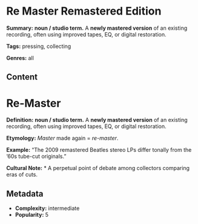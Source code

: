 # Re Master Remastered Edition

**Summary:** **noun / studio term.** A **newly mastered version** of an existing recording, often using improved tapes, EQ, or digital restoration.

**Tags:** pressing, collecting

**Genres:** all

## Content

# Re-Master

**Definition:** **noun / studio term.** A **newly mastered version** of an existing recording, often using improved tapes, EQ, or digital restoration.

**Etymology:** *Master* made again = *re-master*.

**Example:** “The 2009 remastered Beatles stereo LPs differ tonally from the ’60s tube-cut originals.”

**Cultural Note:** * A perpetual point of debate among collectors comparing eras of cuts.

## Metadata

- **Complexity:** intermediate
- **Popularity:** 5
